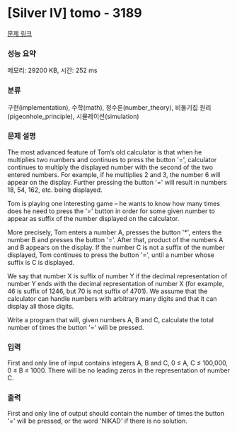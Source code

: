 # [Silver IV] tomo - 3189 

[문제 링크](https://www.acmicpc.net/problem/3189) 

### 성능 요약

메모리: 29200 KB, 시간: 252 ms

### 분류

구현(implementation), 수학(math), 정수론(number_theory), 비둘기집 원리(pigeonhole_principle), 시뮬레이션(simulation)

### 문제 설명

<p>The most advanced feature of Tom’s old calculator is that when he multiplies two numbers and continues to press the button '=', calculator continues to multiply the displayed number with the second of the two entered numbers. For example, if he multiplies 2 and 3, the number 6 will appear on the display. Further pressing the button '=' will result in numbers 18, 54, 162, etc. being displayed. </p>

<p>Tom is playing one interesting game – he wants to know how many times does he need to press the '=' button in order for some given number to appear as suffix of the number displayed on the calculator. </p>

<p>More precisely, Tom enters a number A, presses the button '*', enters the number B and presses the button '='. After that, product of the numbers A and B appears on the display. If the number C is not a suffix of the number displayed, Tom continues to press the button '=', until a number whose suffix is C is displayed. </p>

<p>We say that number X is suffix of number Y if the decimal representation of number Y ends with the decimal representation of number X (for example, 46 is suffix of 1246, but 70 is not suffix of 4701). We assume that the calculator can handle numbers with arbitrary many digits and that it can display all those digits. </p>

<p>Write a program that will, given numbers A, B and C, calculate the total number of times the button '=' will be pressed. </p>

### 입력 

 <p>First and only line of input contains integers A, B and C, 0 ≤ A, C ≤ 100,000, 0 ≤ B ≤ 1000. There will be no leading zeros in the representation of number C. </p>

### 출력 

 <p>First and only line of output should contain the number of times the button '=' will be pressed, or the word 'NIKAD' if there is no solution. </p>


